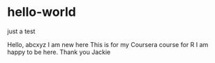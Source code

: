 # hello-world
just a test

Hello, abcxyz
I am new here
This is for my Coursera course for R
I am happy to be here.
Thank you
Jackie
